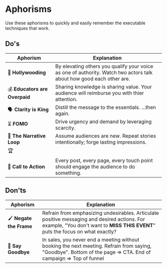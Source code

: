 
# Aphorisms 

Use these aphorisms to quickly and easily remember the executable techniques that work. 

## Do's 
| Aphorism                                         | Explanation                                                     |
|---------------------------------------------------|-----------------------------------------------------------------|
| 📸  **Hollywooding**                      | By elevating others you qualify your voice as one of authority. Watch two actors talk about how good each other are. |
| 💰 **Educators are Overpaid**                             | Sharing knowledge is sharing value. Your audience will reimburse you with thier attention.|
| 🗣️ **Clarity is King**                             | Distill the message to the essentials. ...then again. |
| ⏳ **FOMO**                      | Drive urgency and demand by leveraging scarcity. |
| 🔨 **The Narrative Loop**                        | Assume audiences are new. Repeat stories intentionally; forge lasting impressions. |
| 🏆 | |
| 📣 **Call to Action** | Every post, every page, every touch point should engage the audience to do something. |

## Don'ts

| Aphorism                      | Explanation                                                                                       |
|-------------------------------|---------------------------------------------------------------------------------------------------|
| 🖌️ **Negate the Frame**      | Refrain from emphasizing undesirables. Articulate positive messaging and desired actions. For example, "You don't want to **MISS THIS EVENT**" puts the focus on what exactly? |
| 📅 **Say Goodbye** | In sales, you never end a meeting without booking the next meeting. Refrain from saying, "Goodbye". Bottom of the page => CTA. End of campaign => Top of funnel |



<!-- 
| 🌱    **Plant the Seed**                          | Aways forecast the next step no matter how subtely. |
| ✂️ **Measure Twice, Cut Once**                    | Test and refine your campaigns iteratively to minimize errors and maximize effectiveness. |
 -->